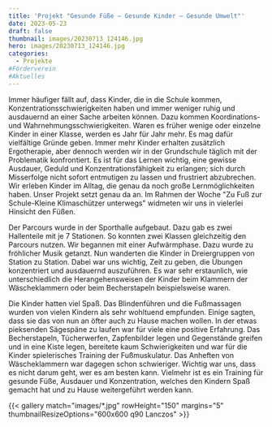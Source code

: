 ```yaml
---
title: 'Projekt "Gesunde Füße – Gesunde Kinder – Gesunde Umwelt"'
date: 2023-05-23
draft: false
thumbnail: images/20230713_124146.jpg
hero: images/20230713_124146.jpg
categories:
  - Projekte
#Förderverein
#Aktuelles
---
```


Immer häufiger fällt auf, dass Kinder, die in die Schule kommen, Konzentrationsschwierigkeiten haben und immer weniger ruhig und ausdauernd an einer Sache arbeiten können. Dazu kommen Koordinations- und Wahrnehmungsschwierigkeiten. Waren es früher wenige oder einzelne Kinder in einer Klasse, werden es Jahr für Jahr mehr. Es mag dafür vielfältige Gründe geben. Immer mehr Kinder erhalten zusätzlich Ergotherapie, aber dennoch werden wir in der Grundschule täglich mit der Problematik konfrontiert. Es ist für das Lernen wichtig, eine gewisse Ausdauer, Geduld und Konzentrationsfähigkeit zu erlangen; sich durch Misserfolge nicht sofort entmutigen zu lassen und frustriert abzubrechen. Wir erleben Kinder im Alltag, die genau da noch große Lernmöglichkeiten haben. Unser Projekt setzt genau da an. Im Rahmen der Woche "Zu Fuß zur Schule-Kleine Klimaschützer unterwegs" widmeten wir uns in vielerlei Hinsicht den Füßen.

Der Parcours wurde in der Sporthalle aufgebaut. Dazu gab es zwei Hallenteile mit je 7 Stationen. So konnten zwei Klassen gleichzeitig den Parcours nutzen. Wir begannen mit einer Aufwärmphase. Dazu wurde zu fröhlicher Musik getanzt. Nun wanderten die Kinder in Dreiergruppen von Station zu Station. Dabei war uns wichtig, Zeit zu geben, die Übungen konzentriert und ausdauernd auszuführen. Es war sehr erstaunlich, wie unterschiedlich die Herangehensweisen der Kinder beim Klammern der Wäscheklammern oder beim Becherstapeln beispielsweise waren.

Die Kinder hatten viel Spaß. Das Blindenführen und die Fußmassagen wurden von vielen Kindern als sehr wohltuend empfunden. Einige sagten, dass sie das von nun an öfter auch zu Hause machen wollen. In der etwas pieksenden Sägespäne zu laufen war für viele eine positive Erfahrung. Das Becherstapeln, Tücherwerfen, Zapfenbilder legen und Gegenstände greifen und in eine Kiste legen, bereitete kaum Schwierigkeiten und war für die Kinder spielerisches Training der Fußmuskulatur. Das Anheften von Wäscheklammern war dagegen schon schwieriger. Wichtig war uns, dass es nicht darum geht, wer es am besten kann. Vielmehr ist es ein Training für gesunde Füße, Ausdauer und Konzentration, welches den Kindern Spaß gemacht hat und zu Hause weitergeführt werden kann.

{{< gallery match="images/*.jpg" rowHeight="150" margins="5" thumbnailResizeOptions="600x600 q90 Lanczos" >}}
